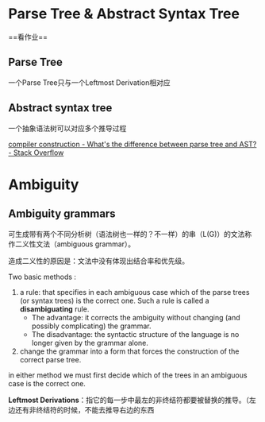 # Parse Tree & Abstract Syntax Tree

==看作业==

## Parse Tree

一个Parse Tree只与一个Leftmost Derivation相对应

## Abstract syntax tree

一个抽象语法树可以对应多个推导过程

[compiler construction - What's the difference between parse tree and AST? - Stack Overflow](https://stackoverflow.com/questions/5026517/whats-the-difference-between-parse-tree-and-ast)

# Ambiguity

## Ambiguity grammars

可生成带有两个不同分析树（语法树也一样的？不一样）的串（L(G)）的文法称作二义性文法（ambiguous grammar）。



造成二义性的原因是：文法中没有体现出结合率和优先级。



Two basic methods :

1. a rule: that specifies in each ambiguous case which of the parse trees (or syntax trees) is the correct one. Such a rule is called a **disambiguating** rule. 
    * The advantage: it corrects the ambiguity without changing (and possibly complicating) the grammar. 
    * The disadvantage: the syntactic structure of the language is no longer given by the grammar alone.
2. change the grammar into a form that forces the construction of the correct parse tree.  

 in either method we must first decide which of the trees in an ambiguous case is the correct one. 



**Leftmost Derivations**：指它的每一步中最左的非终结符都要被替换的推导。（左边还有非终结符的时候，不能去推导右边的东西